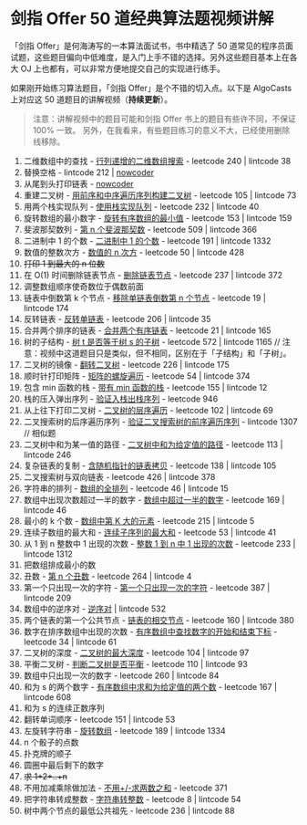 # 剑指 Offer 50 道经典算法题视频讲解

「剑指 Offer」是何海涛写的一本算法面试书，书中精选了 50 道常见的程序员面试题，这些题目偏向中低难度，是入门上手不错的选择。另外这些题目基本上在各大 OJ 上也都有，可以非常方便地提交自己的实现进行练手。

如果刚开始练习算法题目，「剑指 Offer」是个不错的切入点。以下是 AlgoCasts 上对应这 50 道题目的讲解视频（**持续更新**）。

> 注意：讲解视频中的题目可能和剑指 Offer 书上的题目有些许不同，不保证 100% 一致。
> 另外，在我看来，有些题目练习的意义不大，已经使用删除线移除。

1. 二维数组中的查找 - [行列递增的二维数组搜索](https://algocasts.io/episodes/AEpoMmQ1) - leetcode 240 | lintcode 38
1. 替换空格 - lintcode 212 | [nowcoder](https://www.nowcoder.com/practice/4060ac7e3e404ad1a894ef3e17650423)
1. 从尾到头打印链表 - [nowcoder](https://www.nowcoder.com/practice/d0267f7f55b3412ba93bd35cfa8e8035)
1. 重建二叉树 - [用前序和中序遍历序列构建二叉树](https://algocasts.io/episodes/M0G2DaWz) - leetcode 105 | lintcode 73
1. 用两个栈实现队列 - [使用栈实现队列](https://algocasts.io/episodes/jwmBznm8) - leetcode 232 | lintcode 40
1. 旋转数组的最小数字 - [旋转有序数组的最小值](https://algocasts.io/episodes/q2m5w5pz) - leetcode 153 | lintcode 159
1. 斐波那契数列 - [第 n 个斐波那契数](https://algocasts.io/episodes/17WMX8pj) - leetcode 509 | lintcode 366
1. 二进制中 1 的个数 - [二进制中 1 的个数](https://algocasts.io/episodes/XZWvbBW7) - leetcode 191 | lintcode 1332
1. 数值的整数次方 - [数值的 n 次方](https://algocasts.io/episodes/Z5mzJmdn) - leetcode 50 | lintcode 428
1. ~~打印 1 到最大的 n 位数~~
1. 在 O(1) 时间删除链表节点 - [删除链表节点](https://algocasts.io/episodes/VBpL0opD) - leetcode 237 | lintcode 372
1. 调整数组顺序使奇数位于偶数前面
1. 链表中倒数第 k 个节点 - [移除单链表倒数第 n 个节点](https://algocasts.io/episodes/eAGQQlG4) - leetcode 19 | lintcode 174
1. 反转链表 - [反转单链表](https://algocasts.io/episodes/QrWZbW5w) - leetcode 206 | lintcode 35
1. 合并两个排序的链表 - [合并两个有序链表](https://algocasts.io/episodes/17WMoGjw) - leetcode 21 | lintcode 165
1. 树的子结构 - [树 t 是否等于树 s 的子树](https://algocasts.io/episodes/M0G2Q7mz) - leetcode 572 | lintcode 1165 // 注意：视频中这道题目只是类似，但不相同，区别在于「子结构」和「子树」。
1. 二叉树的镜像 - [翻转二叉树](https://algocasts.io/episodes/6emEEjmV) - leetcode 226 | lintcode 175
1. 顺时针打印矩阵 - [矩阵的螺旋遍历](https://algocasts.io/episodes/AwmXkzWx) - leetcode 54 | lintcode 374
1. 包含 min 函数的栈 - [带有 min 函数的栈](https://algocasts.io/episodes/LPmwNWqw) - leetcode 155 | lintcode 12
1. 栈的压入弹出序列 - [验证入栈出栈序列](https://algocasts.io/episodes/KApAz4W6) - leetcode 946
1. 从上往下打印二叉树 - [二叉树的层序遍历](https://algocasts.io/episodes/qjG0bWK2) - leetcode 102 | lintcode 69
1. 二叉搜索树的后序遍历序列 - [验证二叉搜索树的前序遍历序列](https://algocasts.io/episodes/D1mRZemz) - lintcode 1307 // 相似题
1. 二叉树中和为某一值的路径 - [二叉树中和为给定值的路径](https://algocasts.io/episodes/k8GNO5pe) - leetcode 113 | lintcode 246
1. 复杂链表的复制 - [含随机指针的链表拷贝](https://algocasts.io/episodes/RVmVkoGQ) - leetcode 138 | lintcode 105
1. 二叉搜索树与双向链表 - leetcode 426 | lintcode 378
1. 字符串的排列 - [数组的全排列](https://algocasts.io/episodes/ldGj7p9j) - leetcode 46 | lintcode 15
1. 数组中出现次数超过一半的数字 - [数组中超过一半的数字](https://algocasts.io/episodes/VlWd8W06) - leetcode 169 | lintcode 46
1. 最小的 k 个数 - [数组中第 K 大的元素](https://algocasts.io/episodes/vkmelbWb) - leetcode 215 | lintcode 5
1. 连续子数组的最大和 - [连续子序列的最大和](https://algocasts.io/episodes/deG4vW1R) - leetcode 53 | lintcode 41
1. 从 1 到 n 整数中 1 出现的次数 - [整数 1 到 n 中 1 出现的次数](https://algocasts.io/episodes/deG4RbW1) - leetcode 233 | lintcode 1312
1. 把数组排成最小的数
1. 丑数 - [第 n 个丑数](https://algocasts.io/episodes/ldGjk7p9) - leetcode 264 | lintcode 4
1. 第一个只出现一次的字符 - [第一个只出现一次的字符](https://algocasts.io/episodes/Y9pJkYWA) - leetcode 387 | lintcode 209
1. 数组中的逆序对 - [逆序对](https://algocasts.io/episodes/qjG0K8mK) | lintcode 532
1. 两个链表的第一个公共节点 - [链表的相交节点](https://algocasts.io/episodes/AwmX9Gx6) - leetcode 160 | lintcode 380
1. 数字在排序数组中出现的次数 - [有序数组中查找数字的开始和结束下标](https://algocasts.io/episodes/QrWZJaW5) - leetcode 34 | lintcode 61
1. 二叉树的深度 - [二叉树的最大深度](https://algocasts.io/episodes/jwmB5W8Z) - leetcode 104 | lintcode 97
1. 平衡二叉树 - [判断二叉树是否平衡](https://algocasts.io/episodes/j5pglWx8) - leetcode 110 | lintcode 93
1. 数组中只出现一次的数字 - leetcode 260 | lintcode 84
1. 和为 s 的两个数字 - [有序数组中求和为给定值的两个数](https://algocasts.io/episodes/6emEjGVr) - leetcode 167 | lintcode 608
1. 和为 s 的连续正数序列
1. 翻转单词顺序 - leetcode 151 | lintcode 53
1. 左旋转字符串 - [旋转数组](https://algocasts.io/episodes/Z5mzgwGd) - leetcode 189 | lintcode 1334
1. n 个骰子的点数
1. 扑克牌的顺子
1. 圆圈中最后剩下的数字
1. ~~求 1+2+..+n~~
1. 不用加减乘除做加法 - [不用+/-求两数之和](https://algocasts.io/episodes/XZWvBW7n) - leetcode 371
1. 把字符串转成整数 - [字符串转整数](https://algocasts.io/episodes/aVWyYW25) - leetcode 8 | lintcode 54
1. 树中两个节点的最低公共祖先 - leetcode 236 | lintcode 88
